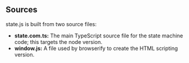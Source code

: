 ## Sources
state.js is built from two source files:
* **state.com.ts:** The main TypeScript source file for the state machine code; this targets the node version.
* **window.js:** A file used by browserify to create the HTML scripting version.
